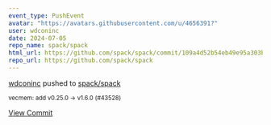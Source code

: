 ```yaml
---
event_type: PushEvent
avatar: "https://avatars.githubusercontent.com/u/4656391?"
user: wdconinc
date: 2024-07-05
repo_name: spack/spack
html_url: https://github.com/spack/spack/commit/109a4d52b54eb49e95a303b7f92c72ccbba03d9b
repo_url: https://github.com/spack/spack
---
```


<a href='https://github.com/wdconinc' target='_blank'>wdconinc</a> pushed to <a href='https://github.com/spack/spack' target='_blank'>spack/spack</a>

<small>vecmem: add v0.25.0 -> v1.6.0 (#43528)</small>

<a href='https://github.com/spack/spack/commit/109a4d52b54eb49e95a303b7f92c72ccbba03d9b' target='_blank'>View Commit</a>